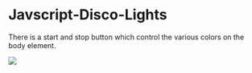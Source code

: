 # Javscript-Disco-Lights
There is a start and stop button which control the various colors on the body element.


<img src="images\screenshot.jpg">
